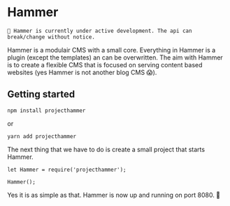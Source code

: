 # Hammer
```
🙏 Hammer is currently under active development. The api can break/change without notice.
```

Hammer is a modulair CMS with a small core. Everything in Hammer is a plugin (except the templates) an can be overwritten. The aim with Hammer is to create a flexible CMS that is focused on serving content based websites (yes Hammer is not another blog CMS 😱).

## Getting started

```
npm install projecthammer
```
or
```
yarn add projecthammer
```

The next thing that we have to do is create a small project that starts Hammer.

```
let Hammer = require('projecthammer');

Hammer();
```

Yes it is as simple as that. Hammer is now up and running on port 8080. 🎉
